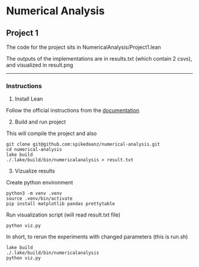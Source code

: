 # Numerical Analysis

## Project 1

The code for the project sits in NumericalAnalysis/Project1.lean

The outputs of the implementations are in results.txt (which contain 2 csvs),
and visualized in result.png

---

### Instructions

1. Install Lean

Follow the official instructions from the [documentation](https://leanprover-community.github.io/get_started.html)

2. Build and run project

This will compile the project and also 
```
git clone git@github.com:spikedoanz/numerical-analysis.git
cd numerical-analysis
lake build
./.lake/build/bin/numericalanalysis > result.txt
```

3. Vizualize results

Create python environment

```
python3 -m venv .venv
source .venv/bin/activate
pip install matplotlib pandas prettytable
```

Run visualization script (will read result.txt file)
```
python viz.py
```

In short, to rerun the experiments with changed parameters (this is run.sh)
```
lake build
./.lake/build/bin/numericalanalysis
python viz.py
```